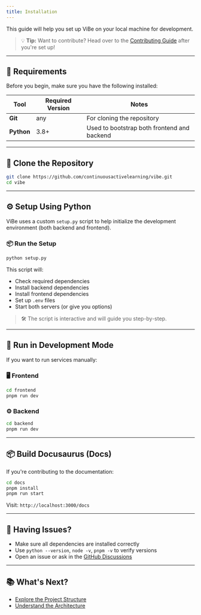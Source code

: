```yaml
---
title: Installation
---
```


This guide will help you set up ViBe on your local machine for development.

> 💡 **Tip:** Want to contribute? Head over to the [Contributing Guide](../development/contributing.md) after you're set up!

---

## 🧰 Requirements

Before you begin, make sure you have the following installed:

| Tool       | Required Version | Notes |
|------------|------------------|-------|
| **Git**    | any              | For cloning the repository |
| **Python** | 3.8+             | Used to bootstrap both frontend and backend |


---

## 🚀 Clone the Repository

```bash
git clone https://github.com/continuousactivelearning/vibe.git
cd vibe
```

---

## ⚙️ Setup Using Python

ViBe uses a custom `setup.py` script to help initialize the development environment (both backend and frontend).

### 📦 Run the Setup

```bash
python setup.py
```

This script will:
- Check required dependencies
- Install backend dependencies
- Install frontend dependencies
- Set up `.env` files
- Start both servers (or give you options)

> 🛠️ The script is interactive and will guide you step-by-step.

---

## 🧪 Run in Development Mode

If you want to run services manually:

### 🖥 Frontend

```bash
cd frontend
pnpm run dev
```

### ⚙️ Backend

```bash
cd backend
pnpm run dev
```

---

## 📦 Build Docusaurus (Docs)

If you're contributing to the documentation:

```bash
cd docs
pnpm install
pnpm run start
```

Visit: `http://localhost:3000/docs`

---

## 🐛 Having Issues?

- Make sure all dependencies are installed correctly
- Use `python --version`, `node -v`, `pnpm -v` to verify versions
- Open an issue or ask in the [GitHub Discussions](https://github.com/continuousactivelearning/vibe/discussions)

---

## 📚 What's Next?

- [Explore the Project Structure](./project-structure.md)
- [Understand the Architecture](../development/architecture.md)
